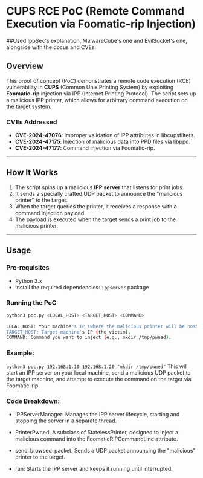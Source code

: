 # CUPS RCE PoC (Remote Command Execution via Foomatic-rip Injection)

##Used IppSec's explanation, MalwareCube's one and EvilSocket's one, alongside with the docus and CVEs.

## Overview

This proof of concept (PoC) demonstrates a remote code execution (RCE) vulnerability in **CUPS** (Common Unix Printing System) by exploiting **Foomatic-rip** injection via IPP (Internet Printing Protocol). The script sets up a malicious IPP printer, which allows for arbitrary command execution on the target system.

### CVEs Addressed

- **CVE-2024-47076**: Improper validation of IPP attributes in libcupsfilters.
- **CVE-2024-47175**: Injection of malicious data into PPD files via libppd.
- **CVE-2024-47177**: Command injection via Foomatic-rip.

---

## How It Works

1. The script spins up a malicious **IPP server** that listens for print jobs.
2. It sends a specially crafted UDP packet to announce the "malicious printer" to the target.
3. When the target queries the printer, it receives a response with a command injection payload.
4. The payload is executed when the target sends a print job to the malicious printer.

---

## Usage

### Pre-requisites

- Python 3.x
- Install the required dependencies: `ippserver` package

### Running the PoC

```bash
python3 poc.py <LOCAL_HOST> <TARGET_HOST> <COMMAND>

LOCAL_HOST: Your machine's IP (where the malicious printer will be hosted).
TARGET_HOST: Target machine's IP (the victim).
COMMAND: Command you want to inject (e.g., mkdir /tmp/pwned).
```
### Example:
`python3 poc.py 192.168.1.10 192.168.1.20 "mkdir /tmp/pwned"`
This will start an IPP server on your local machine, send a malicious UDP packet to the target machine, and attempt to execute the command on the target via Foomatic-rip.

### Code Breakdown:

- IPPServerManager: Manages the IPP server lifecycle, starting and stopping the server in a separate thread.

- PrinterPwned: A subclass of StatelessPrinter, designed to inject a malicious command into the FoomaticRIPCommandLine attribute.

- send_browsed_packet: Sends a UDP packet announcing the "malicious" printer to the target.

- run: Starts the IPP server and keeps it running until interrupted.






